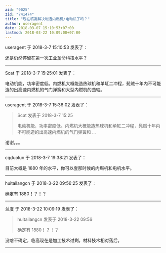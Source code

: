 ```yaml
---
aid: "9025"
zid: "741474"
title: "现在临高解决制造内燃机/电动机了吗？"
author: useragent
date: 2018-03-07 15:10:53+07:00
lastmod: 2018-03-22 10:09:00+07:00
---
```


useragent 于 2018-3-7 15:10:53 发表了：

还是仍然停留在第一次工业革命科技水平？

---

Scat 于 2018-3-7 15:25:01 发表了：

电动机能，功率密度低。内燃机大概能造热球机和单缸二冲程，髡贼十年内不可能造的出高速内燃机的气门弹簧和大型内燃机的曲轴。

---

useragent 于 2018-3-7 15:36:02 发表了：

> Scat 发表于 2018-3-7 15:25
>
> 电动机能，功率密度低。内燃机大概能造热球机和单缸二冲程，髡贼十年内不可能造的出高速内燃机的气门弹簧和 ...

谢谢。。。

---

cqduoluo 于 2018-3-7 19:38:21 发表了：

目前大概是 1880 年的水平，你可以套那时候的内燃机和电机水平。

---

huitailangcn 于 2018-3-22 09:56:25 发表了：

确定有 1880！？！？

---

兰度 于 2018-3-22 10:09:19 发表了：

> huitailangcn 发表于 2018-3-22 09:56
>
> 确定有 1880！？！？

没啥不确定，临高现在是加工技术过剩，材料技术相对落后。

---

